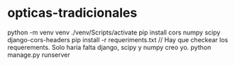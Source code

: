 # opticas-tradicionales

python -m venv venv
./venv/Scripts/activate
pip install cors numpy scipy  django-cors-headers 
pip install -r requeriments.txt
// Hay que checkear los requerements. Solo haria falta django, scipy y numpy creo yo.
python manage.py runserver